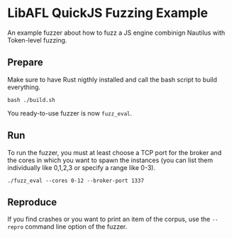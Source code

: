 # LibAFL QuickJS Fuzzing Example

An example fuzzer about how to fuzz a JS engine combinign Nautilus with Token-level fuzzing.

## Prepare

Make sure to have Rust nigthly installed and call the bash script to build everything.

```
bash ./build.sh
```

You ready-to-use fuzzer is now `fuzz_eval`.

## Run

To run the fuzzer, you must at least choose a TCP port for the broker and the cores in which you want to spawn the instances (you can list them individually like 0,1,2,3 or specify a range like 0-3).

```
./fuzz_eval --cores 0-12 --broker-port 1337
```

## Reproduce

If you find crashes or you want to print an item of the corpus, use the `--repro` command line option of the fuzzer.

